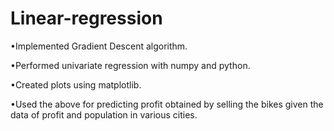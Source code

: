 # Linear-regression
•Implemented Gradient Descent algorithm.

•Performed univariate regression with numpy and python.

•Created plots using matplotlib.

•Used the above for predicting profit obtained by selling the bikes given the data of profit and population in various cities.

